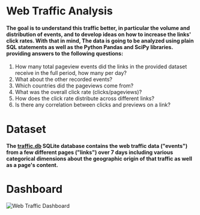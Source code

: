 # Web Traffic Analysis

#### The goal is to understand this traffic better, in particular the volume and distribution of events, and to develop ideas on how to increase the links' click rates. With that in mind, The data is going to be analyzed using plain SQL statements as well as the Python Pandas and SciPy libraries. providing answers to the following questions:

1.  How many total pageview events did the links in the provided dataset receive in the full period, how many per day?
2.  What about the other recorded events?
3.  Which countries did the pageviews come from?
4.  What was the overall click rate (clicks/pageviews)?
5. How does the click rate distribute across different links?
6. Is there any correlation between clicks and previews on a link? 


# Dataset
#### The [traffic.db](https://drive.google.com/file/d/15_LNjgSfAVsGFiSnsBK8Crl16fUpbQrk/view?usp=sharing) SQLite database contains the web traffic data ("events") from a few different pages ("links") over 7 days including various categorical dimensions about the geographic origin of that traffic as well as a page's content.




# Dashboard
![Web Traffic Dashboard](https://drive.google.com/file/d/1Yhf3ubN4syQjkP5PTbEwzC5qzV6Dy0Vn/view?usp=sharing)
